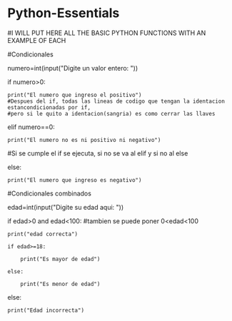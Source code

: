 # Python-Essentials
#I WILL PUT HERE ALL THE BASIC PYTHON FUNCTIONS WITH AN EXAMPLE OF EACH

#Condicionales

numero=int(input("Digite un valor entero: "))

if numero>0:

    print("El numero que ingreso el positivo")
    #Despues del if, todas las lineas de codigo que tengan la identacion estancondicionadas por if,
    #pero si le quito a identacion(sangria) es como cerrar las llaves

elif numero==0:

    print("El numero no es ni positivo ni negativo")
    
#Si se cumple el if se ejecuta, si no se va al elif y si no al else

else:

    print("El numero que ingreso es negativo")

#Condicionales combinados

edad=int(input("Digite su edad aqui: "))

if edad>0 and edad<100: #tambien se puede poner 0<edad<100

    print("edad correcta")
    
    if edad>=18:
    
        print("Es mayor de edad")
        
    else:
    
        print("Es menor de edad")
        
else:

    print("Edad incorrecta")

